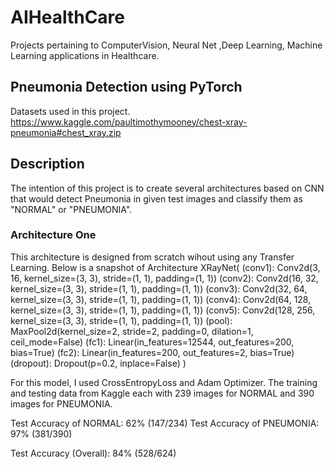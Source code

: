 # AIHealthCare
Projects pertaining to ComputerVision, Neural Net ,Deep Learning, Machine Learning applications in Healthcare.

## Pneumonia Detection using PyTorch
 Datasets used in this project. https://www.kaggle.com/paultimothymooney/chest-xray-pneumonia#chest_xray.zip

## Description

The intention of this project is to create several architectures based on CNN that would detect  Pneumonia in given test images and classify them as "NORMAL" or "PNEUMONIA".

### Architecture One 
This architecture is designed from scratch wihout using any Transfer Learning.
Below is a snapshot of Architecture
XRayNet(
  (conv1): Conv2d(3, 16, kernel_size=(3, 3), stride=(1, 1), padding=(1, 1))
  (conv2): Conv2d(16, 32, kernel_size=(3, 3), stride=(1, 1), padding=(1, 1))
  (conv3): Conv2d(32, 64, kernel_size=(3, 3), stride=(1, 1), padding=(1, 1))
  (conv4): Conv2d(64, 128, kernel_size=(3, 3), stride=(1, 1), padding=(1, 1))
  (conv5): Conv2d(128, 256, kernel_size=(3, 3), stride=(1, 1), padding=(1, 1))
  (pool): MaxPool2d(kernel_size=2, stride=2, padding=0, dilation=1, ceil_mode=False)
  (fc1): Linear(in_features=12544, out_features=200, bias=True)
  (fc2): Linear(in_features=200, out_features=2, bias=True)
  (dropout): Dropout(p=0.2, inplace=False)
)

For this model, I used CrossEntropyLoss and Adam Optimizer. The training and testing data from Kaggle each with 239 images for NORMAL and 390 images for PNEUMONIA. 

Test Accuracy of     NORMAL: 62% (147/234)
Test Accuracy of     PNEUMONIA: 97% (381/390)

Test Accuracy (Overall): 84% (528/624)